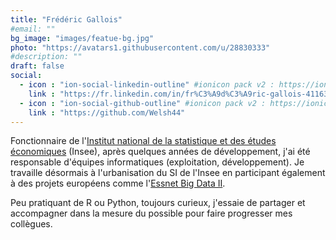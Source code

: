 ```yaml
---
title: "Frédéric Gallois"
#email: ""
bg_image: "images/featue-bg.jpg"
photo: "https://avatars1.githubusercontent.com/u/28830333"
#description: ""
draft: false
social:
  - icon : "ion-social-linkedin-outline" #ionicon pack v2 : https://ionicons.com/v2/
    link : "https://fr.linkedin.com/in/fr%C3%A9d%C3%A9ric-gallois-41163711b"
  - icon : "ion-social-github-outline" #ionicon pack v2 : https://ionicons.com/v2/
    link : "https://github.com/Welsh44"
---
```


Fonctionnaire de l'[Institut national de la statistique et des études économiques](https://www.insee.fr) (Insee), après quelques années de développement, j'ai été responsable d'équipes informatiques (exploitation, développement). Je travaille désormais à l'urbanisation du SI de l'Insee en participant également à des projets européens comme l'[Essnet Big Data II](https://webgate.ec.europa.eu/fpfis/mwikis/essnetbigdata/index.php/Main_Page).

Peu pratiquant de R ou Python, toujours curieux, j'essaie de partager et accompagner dans la mesure du possible pour faire progresser mes collègues.
